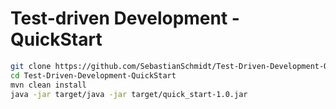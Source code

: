 # Test-driven Development - QuickStart

```bash
git clone https://github.com/SebastianSchmidt/Test-Driven-Development-QuickStart.git
cd Test-Driven-Development-QuickStart
mvn clean install
java -jar target/java -jar target/quick_start-1.0.jar
```